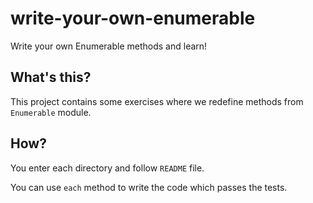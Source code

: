 # write-your-own-enumerable

Write your own Enumerable methods and learn!

## What's this?

This project contains some exercises where we redefine methods from `Enumerable` module.

## How?

You enter each directory and follow `README` file.

You can use `each` method to write the code which passes the tests.
